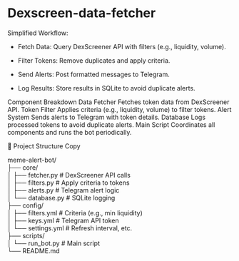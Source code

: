 # Dexscreen-data-fetcher

Simplified Workflow:

- Fetch Data: Query DexScreener API with filters (e.g., liquidity, volume).

- Filter Tokens: Remove duplicates and apply criteria.

- Send Alerts: Post formatted messages to Telegram.

- Log Results: Store results in SQLite to avoid duplicate alerts.

Component Breakdown
Data Fetcher	Fetches token data from DexScreener API.
Token Filter	Applies criteria (e.g., liquidity, volume) to filter tokens.
Alert System	Sends alerts to Telegram with token details.
Database	Logs processed tokens to avoid duplicate alerts.
Main Script	Coordinates all components and runs the bot periodically.

📂 Project Structure
Copy

meme-alert-bot/  
├── core/  
│   ├── fetcher.py         # DexScreener API calls  
│   ├── filters.py         # Apply criteria to tokens  
│   ├── alerts.py          # Telegram alert logic  
│   └── database.py        # SQLite logging  
├── config/  
│   ├── filters.yml        # Criteria (e.g., min liquidity)  
│   ├── keys.yml           # Telegram API token  
│   └── settings.yml       # Refresh interval, etc.  
├── scripts/  
│   └── run_bot.py         # Main script  
└── README.md  
